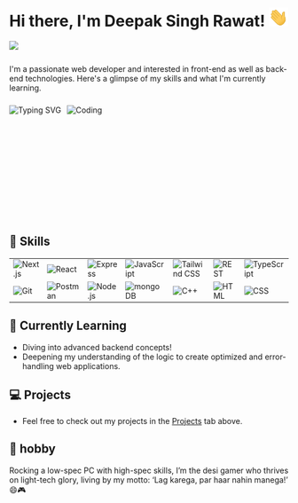 # Hi there, I'm Deepak Singh Rawat! <img src="https://raw.githubusercontent.com/ABSphreak/ABSphreak/master/gifs/Hi.gif" width="35" />
<a href="#"><img src="https://komarev.com/ghpvc/?username=DeepakSRawat&label=VIEWS&base=200"/></a>
<!--<img align="right" height="200" src="https://media1.tenor.com/m/gyNDu8UeHA8AAAAd/looking-for-a-job-job.gif"  />-->


###

<p>I'm a passionate web developer and interested in front-end as well as back-end technologies. Here's a glimpse of my skills and what I'm currently learning.</p>

###
<a href="#"><img align="left" src="https://readme-typing-svg.demolab.com?font=roboto&duration=2500&pause=1000&color=FFFFFF&random=false&width=450&lines=Starting+my+day+with+blank+screen.;Starting+my+day+with+a+positive+mindset.;Starting+my+day+with+a+breakfast.;Starting+my+journey+with+simple+projects." alt="Typing SVG" /></a>

###

<a href="#"><img align="right" alt="Coding" width="400" src="https://i.pinimg.com/originals/54/e3/7d/54e37d8074ebcde1d96c77d7b2a7f310.gif"></a>
<br><br><br><br><br><br><br><br><br><br><br><br>
###

## 🚀 Skills
<div align="center">
	<table>
		<tr>
			<td><img width="50" src="https://raw.githubusercontent.com/marwin1991/profile-technology-icons/refs/heads/main/icons/next_js.png" alt="Next.js" title="Next.js"/></td>
			<td><img width="50" src="https://raw.githubusercontent.com/marwin1991/profile-technology-icons/refs/heads/main/icons/react.png" alt="React" title="React"/></td>
			<td><img width="50" src="https://raw.githubusercontent.com/marwin1991/profile-technology-icons/refs/heads/main/icons/express.png" alt="Express" title="Express"/></td>
			<td><img width="50" src="https://raw.githubusercontent.com/marwin1991/profile-technology-icons/refs/heads/main/icons/javascript.png" alt="JavaScript" title="JavaScript"/></td>
			<td><img width="50" src="https://raw.githubusercontent.com/marwin1991/profile-technology-icons/refs/heads/main/icons/tailwind_css.png" alt="Tailwind CSS" title="Tailwind CSS"/></td>
			<td><img width="50" src="https://raw.githubusercontent.com/marwin1991/profile-technology-icons/refs/heads/main/icons/rest.png" alt="REST" title="REST"/></td>
			<td><img width="50" src="https://raw.githubusercontent.com/marwin1991/profile-technology-icons/refs/heads/main/icons/typescript.png" alt="TypeScript" title="TypeScript"/></td>
		</tr>
		<tr>
			<td><img width="50" src="https://raw.githubusercontent.com/marwin1991/profile-technology-icons/refs/heads/main/icons/git.png" alt="Git" title="Git"/></td>
			<td><img width="50" src="https://raw.githubusercontent.com/marwin1991/profile-technology-icons/refs/heads/main/icons/postman.png" alt="Postman" title="Postman"/></td>
			<td><img width="50" src="https://raw.githubusercontent.com/marwin1991/profile-technology-icons/refs/heads/main/icons/node_js.png" alt="Node.js" title="Node.js"/></td>
			<td><img width="50" src="https://raw.githubusercontent.com/marwin1991/profile-technology-icons/refs/heads/main/icons/mongodb.png" alt="mongoDB" title="mongoDB"/></td>
			<td><img width="50" src="https://raw.githubusercontent.com/marwin1991/profile-technology-icons/refs/heads/main/icons/c++.png" alt="C++" title="C++"/></td>
			<td><img width="50" src="https://raw.githubusercontent.com/marwin1991/profile-technology-icons/refs/heads/main/icons/html.png" alt="HTML" title="HTML"/></td>
			<td><img width="50" src="https://raw.githubusercontent.com/marwin1991/profile-technology-icons/refs/heads/main/icons/css.png" alt="CSS" title="CSS"/></td>
		</tr>
	</table>
</div>

## 🌱 Currently Learning
- Diving into advanced backend concepts!
- Deepening my understanding of the logic to create optimized and error-handling web applications.

## 💻 Projects
- Feel free to check out my projects in the [Projects](https://github.com/DeepakSRawat?tab=repositories) tab above.

###

## 🎉 hobby
Rocking a low-spec PC with high-spec skills, I’m the desi gamer who thrives on light-tech glory, living by my motto: ‘Lag karega, par haar nahin manega!’ 😄🎮
